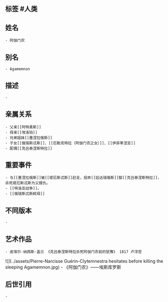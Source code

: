 ## 标签  #人类
## 姓名
	- 阿伽门农
## 别名
	- Agamemnon
## 描述
	-
## 亲属关系
	- 父亲[[阿特柔斯]]
	- 母亲[[埃洛珀]]
	- 兄弟姐妹[[墨涅拉俄斯]]
	- 子女[[俄瑞斯忒斯]]、[[厄勒克特拉（阿伽门农之女）]]、[[伊菲革涅亚]]
	- 配偶[[克吕泰涅斯特拉]]
## 重要事件
	- 与[[墨涅拉俄斯]]被[[堤厄斯忒斯]]赶走，投奔[[廷达瑞俄斯]]娶[[克吕泰涅斯特拉]]，杀死堤厄斯忒斯为父报仇。
	- [[特洛亚战争]]。
	- [[俄瑞斯忒斯弑母]]
## 不同版本
	-
## 艺术作品
	- 皮埃尔-纳西斯·盖兰 《克吕泰涅斯特拉杀死阿伽门农前的犹豫》 1817 卢浮宫
 ![](../assets/Pierre-Narcisse Guérin-Clytemnestra hesitates before killing the sleeping Agamemnon.jpg)
	- 《阿伽门农》——埃斯库罗斯
## 后世引用
	-

